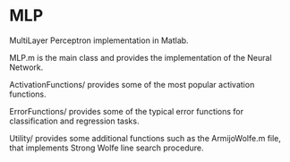 # MLP
MultiLayer Perceptron implementation in Matlab. 

MLP.m is the main class and provides the implementation of the Neural Network.

ActivationFunctions/ provides some of the most popular activation functions.

ErrorFunctions/ provides some of the typical error functions for classification and regression tasks.

Utility/ provides some additional functions such as the ArmijoWolfe.m file, that implements Strong Wolfe line search procedure.
